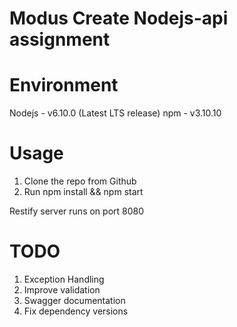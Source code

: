 # Modus Create Nodejs-api assignment

# Environment
Nodejs - v6.10.0 (Latest LTS release)
npm - v3.10.10

# Usage
1. Clone the repo from Github
2. Run npm install && npm start

Restify server runs on port 8080

# TODO
1. Exception Handling
2. Improve validation
3. Swagger documentation
4. Fix dependency versions
